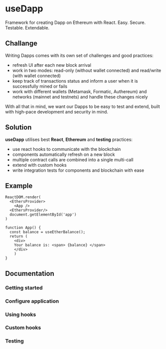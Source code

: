 # useDapp

Framework for creating Dapp on Ethereum with React. 
Easy. Secure. Testable. Extendable.

## Challange 

Writing Dapps comes with its own set of challenges and good practices:

- refresh UI after each new block arrival
- work in two modes: read-only (without wallet connected) and read/write (with wallet connected)
- keep track of transactions status and inform a user when it is successfully mined or fails
- work with different wallets (Metamask, Formatic, Authereum) and networks (mainnet and testnets) and handle these changes nicely

With all that in mind, we want our Dapps to be easy to test and extend, built with high-pace development and security in mind.

## Solution

**useDapp** utilises best **React**, **Ethereum** and **testing** practices:
- use react hooks to communicate with the blockchain
- components automatically refresh on a new block
- multiple contract calls are combined into a single multi-call
- extend with custom hooks
- write integration tests for components and blockchain with ease

## Example

```tsx
ReactDOM.render(
  <EthersProvider>
    <App />
  <EthersProvider/>
  document.getElementById('app')
)

function App() {
  const balance = useEtherBalance();
  return (
    <div>
    Your balance is: <span> {balance} </span>
    </div>
    )
}
```

## Documentation
### Getting started
### Configure application
### Using hooks
### Custom hooks
### Testing

